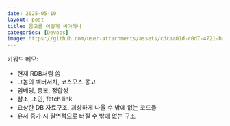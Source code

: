 ```yaml
---
date: 2025-05-10
layout: post
title: 몽고를 어떻게 써야하나
categories: [Devops]
image: https://github.com/user-attachments/assets/cdcaa01d-c0d7-4721-bada-68c5ef6ec148
---
```


키워드 메모:

- 현재 RDB처럼 씀
- 그놈의 벡터서치, 코스모스 몽고
- 임베딩, 중복, 정합성
- 참조, 조인, fetch link
- 요상한 DB 자료구조, 괴상하게 나올 수 밖에 없는 코드들
- 유저 증가 시 필연적으로 터질 수 밖에 없는 구조
